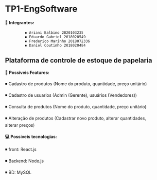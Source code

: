 # TP1-EngSoftware
 #### 💬 Integrantes: 

             ◾ Ariani Balbino 2020103235
             ◾ Eduardo Gabriel 2018020549            
             ◾ Frederico Marinho 2018072336             
             ◾ Daniel Coutinho 2018020484
             
             
## Plataforma de controle de estoque de papelaria


#### 📌 Possiveis Features: 
◾ Cadastro de produtos (Nome do produto, quantidade, preço unitário)

◾ Cadastro de usuarios (Admin (Gerente), usuários (Vendedores))

◾ Consulta de produtos (Nome do produto, quantidade, preço unitário)

◾ Alteração de produtos (Cadastrar novo produto, alterar quantidades, alterar preços)



#### 💻 Possiveis tecnologias:
                 
 ◾  front: React.js 
 
 ◾  Backend: Node.js 
 
 ◾  BD: MySQL
          
